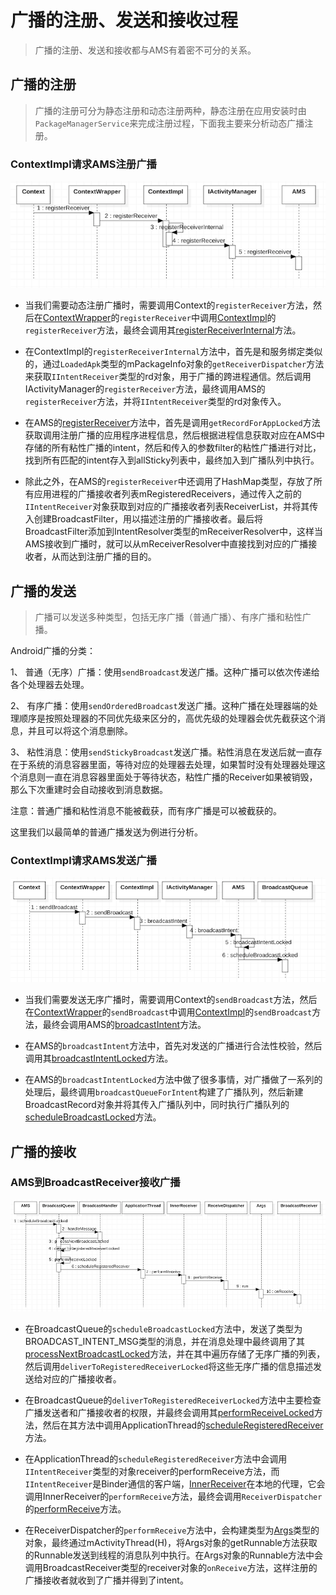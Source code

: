 # 广播的注册、发送和接收过程

> 广播的注册、发送和接收都与AMS有着密不可分的关系。

## 广播的注册

> 广播的注册可分为静态注册和动态注册两种，静态注册在应用安装时由`PackageManagerService`来完成注册过程，下面我主要来分析动态广播注册。

### ContextImpl请求AMS注册广播

![](../img/register_receiver.png)

* 当我们需要动态注册广播时，需要调用Context的`registerReceiver`方法，然后在[ContextWrapper](http://androidxref.com/9.0.0_r3/xref/frameworks/base/core/java/android/content/ContextWrapper.java#621)的`registerReceiver`中调用[ContextImpl](http://androidxref.com/9.0.0_r3/xref/frameworks/base/core/java/android/app/ContextImpl.java#105)的`registerReceiver`方法，最终会调用其[registerReceiverInternal](http://androidxref.com/9.0.0_r3/xref/frameworks/base/core/java/android/app/ContextImpl.java#1467)方法。

* 在ContextImpl的`registerReceiverInternal`方法中，首先是和服务绑定类似的，通过`LoadedApk`类型的mPackageInfo对象的`getReceiverDispatcher`方法来获取`IIntentReceiver`类型的rd对象，用于广播的跨进程通信。然后调用IActivityManager的`registerReceiver`方法，最终调用AMS的`registerReceiver`方法，并将`IIntentReceiver`类型的rd对象传入。

* 在AMS的[registerReceiver](http://androidxref.com/9.0.0_r3/xref/frameworks/base/services/core/java/com/android/server/am/ActivityManagerService.java#20801)方法中，首先是调用`getRecordForAppLocked`方法获取调用注册广播的应用程序进程信息，然后根据进程信息获取对应在AMS中存储的所有粘性广播的intent，然后和传入的参数filter的粘性广播进行对比，找到所有匹配的intent存入到allSticky列表中，最终加入到广播队列中执行。

* 除此之外，在AMS的`registerReceiver`中还调用了HashMap类型，存放了所有应用进程的广播接收者列表mRegisteredReceivers，通过传入之前的`IIntentReceiver`对象获取到对应的广播接收者列表ReceiverList，并将其传入创建BroadcastFilter，用以描述注册的广播接收者。最后将BroadcastFilter添加到IntentResolver类型的mReceiverResolver中，这样当AMS接收到广播时，就可以从mReceiverResolver中直接找到对应的广播接收者，从而达到注册广播的目的。


## 广播的发送

> 广播可以发送多种类型，包括无序广播（普通广播）、有序广播和粘性广播。

Android广播的分类：

1、 普通（无序）广播：使用`sendBroadcast`发送广播。这种广播可以依次传递给各个处理器去处理。

2、 有序广播：使用`sendOrderedBroadcast`发送广播。这种广播在处理器端的处理顺序是按照处理器的不同优先级来区分的，高优先级的处理器会优先截获这个消息，并且可以将这个消息删除。

3、 粘性消息：使用`sendStickyBroadcast`发送广播。粘性消息在发送后就一直存在于系统的消息容器里面，等待对应的处理器去处理，如果暂时没有处理器处理这个消息则一直在消息容器里面处于等待状态，粘性广播的Receiver如果被销毁，那么下次重建时会自动接收到消息数据。

注意：普通广播和粘性消息不能被截获，而有序广播是可以被截获的。

这里我们以最简单的普通广播发送为例进行分析。

### ContextImpl请求AMS发送广播

![](../img/send_broadcast.png)

* 当我们需要发送无序广播时，需要调用Context的`sendBroadcast`方法，然后在[ContextWrapper](http://androidxref.com/9.0.0_r3/xref/frameworks/base/core/java/android/content/ContextWrapper.java#443)的`sendBroadcast`中调用[ContextImpl](http://androidxref.com/9.0.0_r3/xref/frameworks/base/core/java/android/app/ContextImpl.java#1004)的`sendBroadcast`方法，最终会调用AMS的[broadcastIntent](http://androidxref.com/9.0.0_r3/xref/frameworks/base/services/core/java/com/android/server/am/ActivityManagerService.java#21929)方法。

* 在AMS的`broadcastIntent`方法中，首先对发送的广播进行合法性校验，然后调用其[broadcastIntentLocked](http://androidxref.com/9.0.0_r3/xref/frameworks/base/services/core/java/com/android/server/am/ActivityManagerService.java#21207)方法。

* 在AMS的`broadcastIntentLocked`方法中做了很多事情，对广播做了一系列的处理后，最终调用`broadcastQueueForIntent`构建了广播队列，然后新建BroadcastRecord对象并将其传入广播队列中，同时执行广播队列的[scheduleBroadcastLocked](http://androidxref.com/9.0.0_r3/xref/frameworks/base/services/core/java/com/android/server/am/BroadcastQueue.java#386)方法。

## 广播的接收

### AMS到BroadcastReceiver接收广播

![](../img/receive_broadcast.png)

* 在BroadcastQueue的`scheduleBroadcastLocked`方法中，发送了类型为BROADCAST_INTENT_MSG类型的消息，并在消息处理中最终调用了其[processNextBroadcastLocked](http://androidxref.com/9.0.0_r3/xref/frameworks/base/services/core/java/com/android/server/am/BroadcastQueue.java#processNextBroadcastLocked)方法，并在其中遍历存储了无序广播的列表，然后调用`deliverToRegisteredReceiverLocked`将这些无序广播的信息描述发送给对应的广播接收者。

* 在BroadcastQueue的`deliverToRegisteredReceiverLocked`方法中主要检查广播发送者和广播接收者的权限，并最终会调用其[performReceiveLocked](http://androidxref.com/9.0.0_r3/xref/frameworks/base/services/core/java/com/android/server/am/BroadcastQueue.java#performReceiveLocked)方法，然后在其方法中调用ApplicationThread的[scheduleRegisteredReceiver](http://androidxref.com/9.0.0_r3/xref/frameworks/base/core/java/android/app/ActivityThread.java#981)方法。

* 在ApplicationThread的`scheduleRegisteredReceiver`方法中会调用`IIntentReceiver`类型的对象receiver的performReceive方法，而`IIntentReceiver`是Binder通信的客户端，[InnerReceiver](http://androidxref.com/9.0.0_r3/xref/frameworks/base/core/java/android/app/LoadedApk.java#1279)在本地的代理，它会调用InnerReceiver的`performReceive`方法，最终会调用`ReceiverDispatcher`的[performReceive](http://androidxref.com/9.0.0_r3/xref/frameworks/base/core/java/android/app/LoadedApk.java#1467)方法。

* 在ReceiverDispatcher的`performReceive`方法中，会构建类型为[Args](http://androidxref.com/9.0.0_r3/xref/frameworks/base/core/java/android/app/LoadedApk.java#1336)类型的对象，最终通过mActivityThread(H)，将Args对象的getRunnable方法获取的Runnable发送到线程的消息队列中执行。在Args对象的Runnable方法中会调用BroadcastReceiver类型的receiver对象的`onReceive`方法，这样注册的广播接收者就收到了广播并得到了intent。